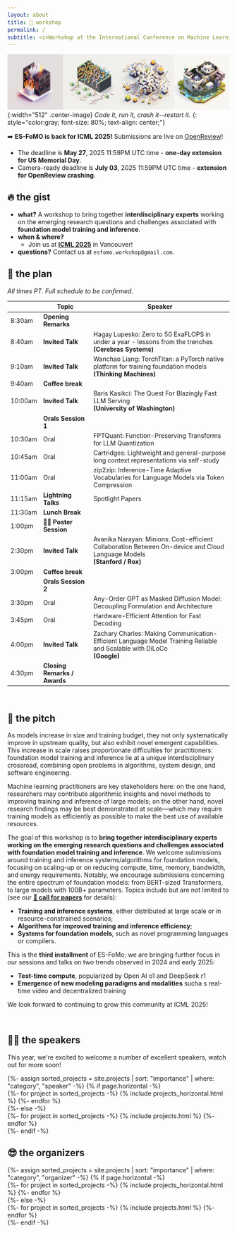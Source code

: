 ```yaml
---
layout: about
title: 🏡 workshop
permalink: /
subtitle: <i>Workshop at the International Conference on Machine Learning (ICML) 2025.</i>
---
```


![Banner](assets/img/banner.png){:width="512" .center-image}
*Code it, run it, crash it--restart it.*
{: style="color:gray; font-size: 80%; text-align: center;"}

➡️ **ES-FoMO is back for ICML 2025!** Submissions are live on [OpenReview](https://openreview.net/group?id=ICML.cc/2025/Workshop/ES-FoMo-III)!
- The deadline is **May 27**, 2025 11:59PM UTC time - **one-day extension for US Memorial Day**.
- Camera-ready deadline is **July 03**, 2025 11:59PM UTC time - **extension for OpenReview crashing**.
<!-- Find us in room **Lehar 2**, and check-out the schedule below, and the accepted papers on [OpenReview](https://openreview.net/group?id=ICML.cc/2024/Workshop/ES-FoMo-II&referrer=%5BHomepage%5D(%2F)). -->


## 🔥 the gist

* **what?** A workshop to bring together **interdisciplinary experts** working on the emerging research questions and challenges associated with **foundation model training and inference**.
* **when & where?**
  * Join us at **[ICML 2025](https://icml.cc)** in Vancouver!
* **questions?** Contact us at `esfomo.workshop@gmail.com`.

<!-- * **looking for the 2024 edition?**
  * Check out the [2024 workshop page](/2024)! -->

<!-- <br> -->

## 📆 the plan
*All times PT. Full schedule to be confirmed.*

|         | Topic    | Speaker        |
|---------|----------|----------------|
| 8:30am  | **Opening Remarks**      |     |
| 8:40am  | **Invited Talk**   | Hagay Lupesko: Zero to 50 ExaFLOPS in under a year - lessons from the trenches <br> **(Cerebras Systems)**          |
| 9:10am  | **Invited Talk**   | Wanchao Liang: TorchTitan: a PyTorch native platform for training foundation models <br> **(Thinking Machines)**                |
| 9:40am | **Coffee break**                |                               |
| 10:00am | **Invited Talk** | Baris Kasikci: The Quest For Blazingly Fast LLM Serving <br> **(University of Washington)**             |
|         | **Orals Session 1**     |                          |
| 10:30am | Oral    | FPTQuant: Function-Preserving Transforms for LLM Quantization         |
| 10:45am | Oral    | Cartridges: Lightweight and general-purpose long context representations via self-study         |
| 11:00am | Oral    | zip2zip: Inference-Time Adaptive Vocabularies for Language Models via Token Compression         |
| 11:15am | **Lightning Talks**     | Spotlight Papers                      |
| 11:30am | **Lunch Break**  |  |
| 1:00pm | 🧑‍🎓  **Poster Session**           |                    |
| 2:30pm  | **Invited Talk**    | Avanika Narayan: Minions: Cost-efficient Collaboration Between On-device and Cloud Language Models <br> **(Stanford / Rox)** |
| 3:00pm  | **Coffee break**   |   |
|         | **Orals Session 2**   |    |
| 3:30pm | Oral    | Any-Order GPT as Masked Diffusion Model: Decoupling Formulation and Architecture         |
| 3:45pm | Oral    | Hardware-Efficient Attention for Fast Decoding         |
| 4:00pm  | **Invited Talk**    | Zachary Charles: Making Communication-Efficient Language Model Training Reliable and Scalable with DiLoCo <br> **(Google)**    |
| 4:30pm  | **Closing Remarks / Awards** |  |

<br>

## 🦾 the pitch

As models increase in size and training budget, they not only systematically improve in upstream quality, but also exhibit novel emergent capabilities. This increase in scale raises proportionate difficulties for practitioners: foundation model training and inference lie at a unique interdisciplinary crossroad, combining open problems in algorithms, system design, and software engineering. 

Machine learning practitioners are key stakeholders here: on the one hand, researchers may contribute algorithmic insights and novel methods to improving training and inference of large models; on the other hand, novel research findings may be best demonstrated at scale—which may require training models as efficiently as possible to make the best use of available resources. 

The goal of this workshop is to **bring together interdisciplinary experts working on the emerging research questions and challenges associated with foundation model training and inference**. We welcome submissions around training and inference systems/algorithms for foundation models, focusing on scaling-up or on reducing compute, time, memory, bandwidth, and energy requirements. Notably, we encourage submissions concerning the entire spectrum of foundation models: from BERT-sized Transformers, to large models with 100B+ parameters. Topics include but are not limited to (see our [**📝 call for papers**](/call/) for details): 
* **Training and inference systems**, either distributed at large scale or in resource-constrained scenarios;
* **Algorithms for improved training and inference efficiency**;
* **Systems for foundation models**, such as novel programming languages or compilers. 

This is the **third installment** of ES-FoMo; we are bringing further focus in our sessions and talks on two trends observed in 2024 and early 2025:
* **Test-time compute**, popularized by Open AI o1 and DeepSeek r1
* **Emergence of new modeling paradigms and modalities** sucha s real-time video and decentralized training

We look forward to continuing to grow this community at ICML 2025!

<br>

## 🧑‍🏫 the speakers

This year, we're excited to welcome a number of excellent speakers, watch out for more soon!

<div class="projects">
  {%- assign sorted_projects = site.projects | sort: "importance" | where: "category", "speaker" -%}
  <!-- Generate cards for each project -->
  {% if page.horizontal -%}
  <div class="container">
    <div class="row row-cols-2">
    {%- for project in sorted_projects -%}
      {% include projects_horizontal.html %}
    {%- endfor %}
    </div>
  </div>
  {%- else -%}
  <div class="grid">
    {%- for project in sorted_projects -%}
      {% include projects.html %}
    {%- endfor %}
  </div>
  {%- endif -%}
</div>

## 😎 the organizers

<div class="projects">
  {%- assign sorted_projects = site.projects | sort: "importance" | where: "category", "organizer" -%}
  <!-- Generate cards for each project -->
  {% if page.horizontal -%}
  <div class="container">
    <div class="row row-cols-2">
    {%- for project in sorted_projects -%}
      {% include projects_horizontal.html %}
    {%- endfor %}
    </div>
  </div>
  {%- else -%}
  <div class="grid">
    {%- for project in sorted_projects -%}
      {% include projects.html %}
    {%- endfor %}
  </div>
  {%- endif -%}
</div>

